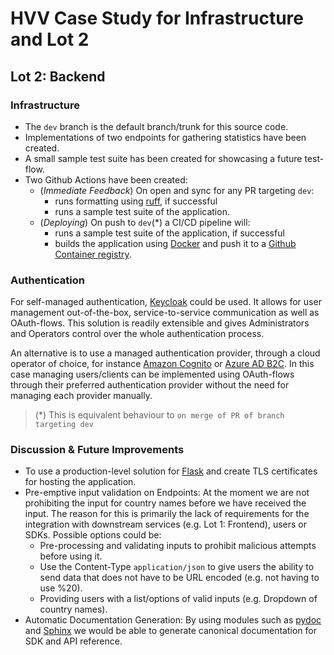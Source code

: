 # HVV Case Study for Infrastructure and Lot 2
## Lot 2: Backend

### Infrastructure

* The `dev` branch is the default branch/trunk for this source code.
* Implementations of two endpoints for gathering statistics have been created.
* A small sample test suite has been created for showcasing a future test-flow.
* Two Github Actions have been created:
  * (*Immediate Feedback*) On open and sync for any PR targeting `dev`:
    * runs formatting using [ruff](https://docs.astral.sh/ruff/), if successful
    * runs a sample test suite of the application.
  * (*Deploying*) On push to `dev`(*) a CI/CD pipeline will:
    * runs a sample test suite of the application, if successful
    * builds the application using [Docker](https://www.docker.com) and push it to a [Github Container registry](https://github.com/kineo-ai/hvv-case-study/pkgs/container/hvv-case-study).

### Authentication
For self-managed authentication, [Keycloak](https://github.com/keycloak/keycloak) could be used. It allows for user management out-of-the-box, service-to-service communication as well as OAuth-flows. This solution is readily extensible and gives Administrators and Operators control over the whole authentication process.

An alternative is to use a managed authentication provider, through a cloud operator of choice, for instance [Amazon Cognito](https://aws.amazon.com/cognito/) or [Azure AD B2C](https://azure.microsoft.com/en-us/products/active-directory-b2c/). In this case managing users/clients can be implemented using OAuth-flows through their preferred authentication provider without the need for managing each provider manually.

> (*) This is equivalent behaviour to `on merge of PR of branch targeting dev`


### Discussion & Future Improvements

* To use a production-level solution for [Flask](https://flask.palletsprojects.com/en/3.0.x/deploying/) and create TLS certificates for hosting the application.
* Pre-emptive input validation on Endpoints: At the moment we are not prohibiting the input for country names before we have received the input. The reason for this is primarily the lack of requirements for the integration with downstream services (e.g. Lot 1: Frontend), users or SDKs. Possible options could be:
  * Pre-processing and validating inputs to prohibit malicious attempts before using it.
  * Use the Content-Type `application/json` to give users the ability to send data that does not have to be URL encoded (e.g. not having to use %20).
  * Providing users with a list/options of valid inputs (e.g. Dropdown of country names).
* Automatic Documentation Generation: By using modules such as [pydoc](https://docs.python.org/3/library/pydoc.html) and [Sphinx](https://github.com/sphinx-doc/sphinx) we would be able to generate canonical documentation for SDK and API reference.